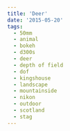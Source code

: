 ```yaml
---
title: 'Deer'
date: '2015-05-20'
tags:
  - 50mm
  - animal
  - bokeh
  - d300s
  - deer
  - depth of field
  - dof
  - kingshouse
  - landscape
  - mountainside
  - nikon
  - outdoor
  - scotland
  - stag
---
```


